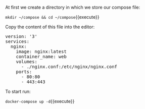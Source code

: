 At first we create a directory in which we store our compose file:

`mkdir ~/compose && cd ~/compose`{{execute}}

Copy the content of this file into the editor:

<pre class="file" data-filename="./docker-compose.yml" data-target="replace">
version: '3'
services:
  nginx: 
    image: nginx:latest
    container_name: web
    volumes:
      - ./nginx.conf:/etc/nginx/nginx.conf
    ports:
      - 80:80
      - 443:443
</pre>

To start run:

`docker-compose up -d`{{execute}}
